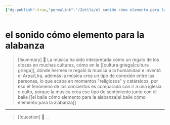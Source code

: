 ```yaml
---
{"dg-publish":true,"permalink":"/Zettle/el sonido cómo elemento para la alabanza/","title":"el sonido cómo elemento para la alabanza","created":"Monday, 2023-10-02, 2:20:02 pm","updated":"2023-10-04T21:43"}
---
```



#  el sonido cómo elemento para la alabanza

> [!summary] 🧠
> La música ha sido interpretada cómo un regalo de los dioses en muchas culturas, cómo en la [[cultura griega\|cultura griega]], dónde hermes le regaló la música a la humanidad e inventó el Arpa/Lira, además la música crea un tipo de conexión entre las personas, lo que acaba en momentos "religiosos" y catársicos, por eso el fenómeno de los conciertos es comparado con ir a una iglesia o culto, porque la música crea ese tipo de sentimiento junto con el baile [[el baile cómo elemento para la alabanza\|el baile cómo elemento para la alabanza]]

- - - 
> [!question] 🔗
> .
> .


